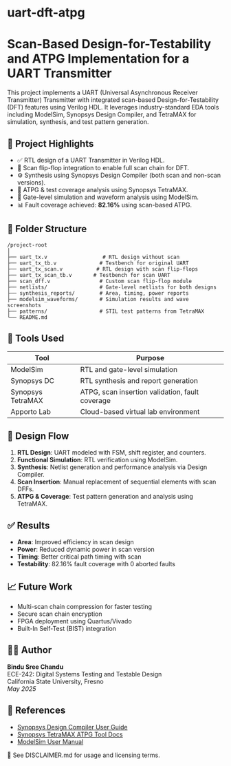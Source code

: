 # uart-dft-atpg

# Scan-Based Design-for-Testability and ATPG Implementation for a UART Transmitter

This project implements a UART (Universal Asynchronous Receiver Transmitter) Transmitter with integrated scan-based Design-for-Testability (DFT) features using Verilog HDL. It leverages industry-standard EDA tools including ModelSim, Synopsys Design Compiler, and TetraMAX for simulation, synthesis, and test pattern generation.

## 📌 Project Highlights

- ✅ RTL design of a UART Transmitter in Verilog HDL.
- 🔁 Scan flip-flop integration to enable full scan chain for DFT.
- ⚙️ Synthesis using Synopsys Design Compiler (both scan and non-scan versions).
- 🧪 ATPG & test coverage analysis using Synopsys TetraMAX.
- 🧼 Gate-level simulation and waveform analysis using ModelSim.
- 📊 Fault coverage achieved: **82.16%** using scan-based ATPG.

## 📁 Folder Structure

```
/project-root
│
├── uart_tx.v                  # RTL design without scan
├── uart_tx_tb.v              # Testbench for original UART
├── uart_tx_scan.v           # RTL design with scan flip-flops
├── uart_tx_scan_tb.v       # Testbench for scan UART
├── scan_dff.v                # Custom scan flip-flop module
├── netlists/                 # Gate-level netlists for both designs
├── synthesis_reports/        # Area, timing, power reports
├── modelsim_waveforms/       # Simulation results and wave screenshots
├── patterns/                 # STIL test patterns from TetraMAX
└── README.md
```

## 🧪 Tools Used

| Tool             | Purpose                                      |
|------------------|----------------------------------------------|
| ModelSim         | RTL and gate-level simulation                |
| Synopsys DC      | RTL synthesis and report generation          |
| Synopsys TetraMAX| ATPG, scan insertion validation, fault coverage |
| Apporto Lab      | Cloud-based virtual lab environment          |

## 🔄 Design Flow

1. **RTL Design**: UART modeled with FSM, shift register, and counters.
2. **Functional Simulation**: RTL verification using ModelSim.
3. **Synthesis**: Netlist generation and performance analysis via Design Compiler.
4. **Scan Insertion**: Manual replacement of sequential elements with scan DFFs.
5. **ATPG & Coverage**: Test pattern generation and analysis using TetraMAX.

## ✅ Results

- **Area**: Improved efficiency in scan design
- **Power**: Reduced dynamic power in scan version
- **Timing**: Better critical path timing with scan
- **Testability**: 82.16% fault coverage with 0 aborted faults

## 📈 Future Work

- Multi-scan chain compression for faster testing
- Secure scan chain encryption
- FPGA deployment using Quartus/Vivado
- Built-In Self-Test (BIST) integration

## 👩‍💻 Author

**Bindu Sree Chandu**  
ECE-242: Digital Systems Testing and Testable Design  
California State University, Fresno  
*May 2025*

## 📄 References

- [Synopsys Design Compiler User Guide](https://www.synopsys.com/)
- [Synopsys TetraMAX ATPG Tool Docs](https://www.synopsys.com/)
- [ModelSim User Manual](https://www.mentor.com/)


📄 See DISCLAIMER.md for usage and licensing terms.

